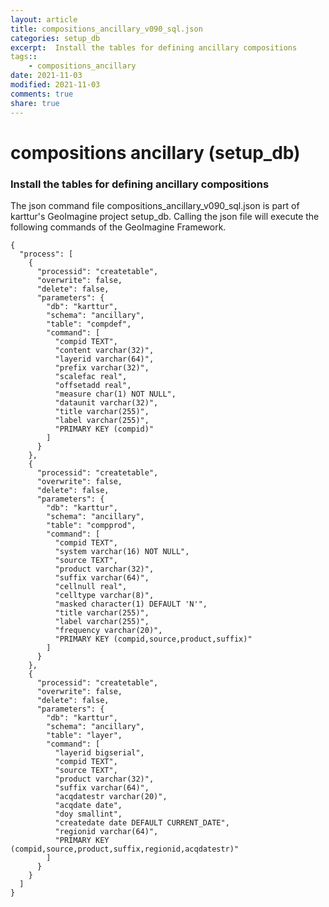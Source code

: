 ```yaml
---
layout: article
title: compositions_ancillary_v090_sql.json
categories: setup_db
excerpt:  Install the tables for defining ancillary compositions
tags:: 
    - compositions_ancillary
date: 2021-11-03
modified: 2021-11-03
comments: true
share: true
---
```


# compositions ancillary (setup_db)

###  Install the tables for defining ancillary compositions

The json command file <span class='file'>compositions_ancillary_v090_sql.json</span> is part of karttur's GeoImagine project <span class='project'>setup_db</span>. Calling the json file will execute the following commands of the GeoImagine Framework.

```
{
  "process": [
    {
      "processid": "createtable",
      "overwrite": false,
      "delete": false,
      "parameters": {
        "db": "karttur",
        "schema": "ancillary",
        "table": "compdef",
        "command": [
          "compid TEXT",
          "content varchar(32)",
          "layerid varchar(64)",
          "prefix varchar(32)",
          "scalefac real",
          "offsetadd real",
          "measure char(1) NOT NULL",
          "dataunit varchar(32)",
          "title varchar(255)",
          "label varchar(255)",
          "PRIMARY KEY (compid)"
        ]
      }
    },
    {
      "processid": "createtable",
      "overwrite": false,
      "delete": false,
      "parameters": {
        "db": "karttur",
        "schema": "ancillary",
        "table": "compprod",
        "command": [
          "compid TEXT",
          "system varchar(16) NOT NULL",
          "source TEXT",
          "product varchar(32)",
          "suffix varchar(64)",
          "cellnull real",
          "celltype varchar(8)",
          "masked character(1) DEFAULT 'N'",
          "title varchar(255)",
          "label varchar(255)",
          "frequency varchar(20)",
          "PRIMARY KEY (compid,source,product,suffix)"
        ]
      }
    },
    {
      "processid": "createtable",
      "overwrite": false,
      "delete": false,
      "parameters": {
        "db": "karttur",
        "schema": "ancillary",
        "table": "layer",
        "command": [
          "layerid bigserial",
          "compid TEXT",
          "source TEXT",
          "product varchar(32)",
          "suffix varchar(64)",
          "acqdatestr varchar(20)",
          "acqdate date",
          "doy smallint",
          "createdate date DEFAULT CURRENT_DATE",
          "regionid varchar(64)",
          "PRIMARY KEY (compid,source,product,suffix,regionid,acqdatestr)"
        ]
      }
    }
  ]
}
```
